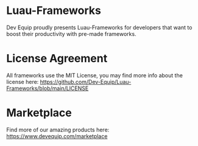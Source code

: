 # Luau-Frameworks

Dev Equip proudly presents Luau-Frameworks for developers that want to boost their productivity with pre-made frameworks.

# License Agreement

All frameworks use the MIT License, you may find more info about the license here: https://github.com/Dev-Equip/Luau-Frameworks/blob/main/LICENSE

# Marketplace

Find more of our amazing products here: https://www.devequip.com/marketplace
